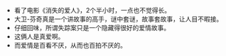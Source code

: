 - 看了电影《消失的爱人》，2个半小时，一点也不觉得长。
- 大卫-芬奇真是一个讲故事的高手，谜中套谜，故事套故事，让人目不暇接。
- 仔细回味，所谓失踪案只是一个隐藏得很好的爱情故事。
- 这俩人是真爱啊。
- 而爱情是百看不厌，从而也百拍不厌的。
